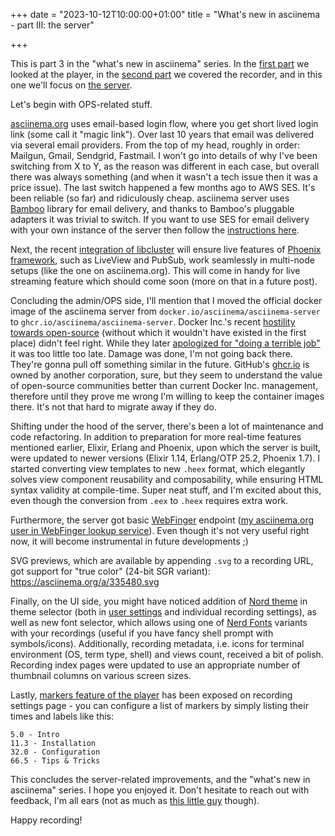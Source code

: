 +++
date = "2023-10-12T10:00:00+01:00"
title = "What's new in asciinema - part III: the server"

+++

This is part 3 in the "what's new in asciinema" series. In the [first
part](/post/whats-new-in-the-player/) we looked at the player, in the [second
part](/post/whats-new-in-the-recorder/) we covered the recorder, and in this one
we'll focus on [the server](https://docs.asciinema.org/manual/server/).

Let's begin with OPS-related stuff.

[asciinema.org](https://asciinema.org) uses email-based login flow, where you
get short lived login link (some call it "magic link"). Over last 10 years that
email was delivered via several email providers. From the top of my head,
roughly in order: Mailgun, Gmail, Sendgrid, Fastmail. I won't go into details of
why I've been switching from X to Y, as the reason was different in each case,
but overall there was always something (and when it wasn't a tech issue then it
was a price issue). The last switch happened a few months ago to AWS SES. It's
been reliable (so far) and ridiculously cheap. asciinema server uses
[Bamboo](https://github.com/beam-community/bamboo) library for email delivery,
and thanks to Bamboo's pluggable adapters it was trivial to switch. If you want
to use SES for email delivery with your own instance of the server then follow
the [instructions
here](https://docs.asciinema.org/manual/server/self-hosting/configuration/#aws-ses).


<!--more-->

Next, the recent [integration of
libcluster](https://github.com/asciinema/asciinema-server/commit/b5938fc74645d5a292c2abdb81e8cc11d7091146)
will ensure live features of [Phoenix
framework](https://www.phoenixframework.org/), such as LiveView and PubSub, work
seamlessly in multi-node setups (like the one on asciinema.org). This will come
in handy for live streaming feature which should come soon (more on that in a
future post).

Concluding the admin/OPS side, I'll mention that I moved the official docker
image of the asciinema server from `docker.io/asciinema/asciinema-server` to
`ghcr.io/asciinema/asciinema-server`. Docker Inc.'s recent [hostility towards
open-source](https://news.ycombinator.com/item?id=35166317) (without which it
wouldn't have existed in the first place) didn't feel right. While they later
[apologized for "doing a terrible
job"](https://www.theregister.com/2023/03/17/docker_free_teams_plan/) it was too
little too late. Damage was done, I'm not going back there. They're gonna pull
off something similar in the future.  GitHub's [ghcr.io](https://ghcr.io) is
owned by another corporation, sure, but they seem to understand the value of
open-source communities better than current Docker Inc. management, therefore
until they prove me wrong I'm willing to keep the container images there. It's
not that hard to migrate away if they do.

Shifting under the hood of the server, there's been a lot of maintenance and
code refactoring. In addition to preparation for more real-time features
mentioned earlier, Elixir, Erlang and Phoenix, upon which the server is built,
were updated to newer versions (Elixir 1.14, Erlang/OTP 25.2, Phoenix 1.7). I
started converting view templates to new `.heex` format, which elegantly solves
view component reusability and composability, while ensuring HTML syntax
validity at compile-time. Super neat stuff, and I'm excited about this, even
though the conversion from `.eex` to `.heex` requires extra work.

Furthermore, the server got basic [WebFinger](https://webfinger.net/) endpoint
([my asciinema.org user in WebFinger lookup
service](https://webfinger.net/lookup/?resource=ku1ik%40asciinema.org)). Even
though it's not very useful right now, it will become instrumental in future
developments ;)

SVG previews, which are available by appending `.svg` to a recording URL, got
support for "true color" (24-bit SGR variant):
https://asciinema.org/a/335480.svg

Finally, on the UI side, you might have noticed addition of [Nord
theme](https://www.nordtheme.com/) in theme selector (both in [user
settings](https://asciinema.org/user/edit) and individual recording settings),
as well as new font selector, which allows using one of [Nerd
Fonts](https://www.nerdfonts.com/) variants with your recordings (useful if you
have fancy shell prompt with symbols/icons).  Additionally, recording metadata,
i.e.  icons for terminal environment (OS, term type, shell) and views count,
received a bit of polish.  Recording index pages were updated to use an
appropriate number of thumbnail columns on various screen sizes.

Lastly, [markers feature of the
player](https://docs.asciinema.org/manual/player/markers/) has been exposed on
recording settings page - you can configure a list of markers by simply listing
their times and labels like this:

```
5.0 - Intro
11.3 - Installation
32.0 - Configuration
66.5 - Tips & Tricks
```

This concludes the server-related improvements, and the "what's new in
asciinema" series. I hope you enjoyed it. Don't hesitate to reach out with
feedback, I'm all ears (not as much as [this little
guy](https://mastodon.social/@doublehelix/111218469773975528) though).

Happy recording!
